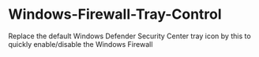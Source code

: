 # Windows-Firewall-Tray-Control
Replace the default Windows Defender Security Center tray icon by this to quickly enable/disable the Windows Firewall
